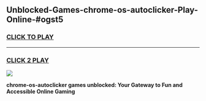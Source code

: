 
## Unblocked-Games-chrome-os-autoclicker-Play-Online-#ogst5
<h3>
<a href="https://premium.freeplayer.one?title=chrome-os-autoclicker&ref=27F">CLICK TO PLAY</a></h3>
<hr>

<h3>
<a href="https://premium.freeplayer.one?title=chrome-os-autoclicker&ref=27F">CLICK 2 PLAY</a>
  
</h3>

<a href="https://premium.freeplayer.one?title=chrome-os-autoclicker&ref=27F"><img src="https://clearcache.store/games.png"></a>


**chrome-os-autoclicker games unblocked: Your Gateway to Fun and Accessible Online Gaming**
